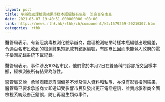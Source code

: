 ```yaml
---
layout: post
title: 承辦商處理檢測結果時樣本瓶編號有偏差　涉逾百名市民
date: 2021-03-07 19:40:51.000000000 +08:00
link: https://news.rthk.hk/rthk/ch/component/k2/1579259-20210307.htm
categories: rthk
---
```


醫管局表示，有新冠病毒檢測化驗承辦商，處理檢測結果時樣本瓶編號出現偏差，令過百名巿民收到的檢測結果短訊載有錯誤編號，有關市民因而未能登入政府的電子檢測紀錄系統下載紀錄。

醫管局表示，事件涉及103名市民，他們曾於本月2日在普通科門診診所交回樣本瓶，經檢測後所有結果為陰性。

醫管局又說，承辦商確認有關偏差不涉及個人資料和私隱，亦沒有影響檢測結果，醫管局已要求承辦商立即通知受影響市民及發出更正電話短訊，並責成承辦商全面檢視系統及修正錯誤，防止再發生類似事件。
